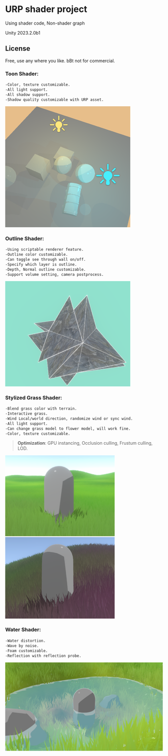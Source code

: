 # URP shader project
Using shader code, Non-shader graph

Unity 2023.2.0b1

## License
Free, use any where you like. bBt not for commercial. 


### Toon Shader:
    -Color, texture customizable.
    -All light support.
    -All shadow support.
    -Shadow quality customizable with URP asset.
<img src="/ShowCase/Toon.png" alt="drawing" width="400"/>


### Outline Shader:
    -Using scriptable renderer feature.
    -Outline color customizable.
    -Can toggle see through wall on/off.
    -Specify which layer is outline.
    -Depth, Normal outline customizable.
    -Support volume setting, camera postprocess.
<img src="/ShowCase/Outline.png" alt="drawing" width="400"/>


### Stylized Grass Shader:
    -Blend grass color with terrain.
    -Interactive grass.
    -Wind Local/world direction, randomize wind or sync wind.
    -All light support.
    -Can change grass model to flower model, will work fine.
    -Color, texture customizable.
   >**Optimization**: GPU instancing, Occlusion culling, Frustum culling, LOD.

<img src="/ShowCase/Grass1.png" alt="drawing" width="350"/> <img src="/ShowCase/Grass2.png" alt="drawing" width="350"/>

### Water Shader:
    -Water distortion.
    -Wave by noise.
    -Foam customizable.
    -Reflection with reflection probe.

<img src="/ShowCase/Water.png" alt="drawing" width="700"/>
